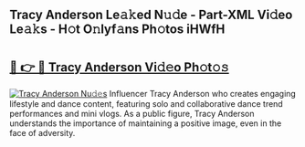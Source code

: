 ## Tracy Anderson Le𝚊𝚔ed N𝚞𝚍e - Part-XML Vi𝚍eo Le𝚊𝚔s - H𝚘t O𝚗lyf𝚊ns Ph𝚘tos iHWfH

# <h2><a href="http://hf8kt04.feru.top/?c=Tracy+Anderson">🔗 👉 🔴 Tracy Anderson Vi𝚍𝚎o Ph𝚘t𝚘𝚜</a></h2>

[![Tracy Anderson Nu𝚍𝚎s](https://i.imgur.com/0TWrTi3.gif)](http://hf8kt04.feru.top/?c=Tracy+Anderson)
Influencer Tracy Anderson who creates engaging lifestyle and dance content, featuring solo and collaborative dance trend performances and mini vlogs. As a public figure, Tracy Anderson understands the importance of maintaining a positive image, even in the face of adversity. 

